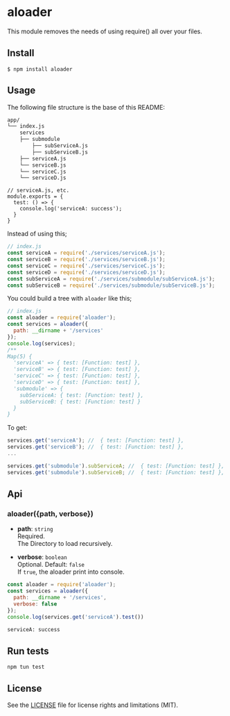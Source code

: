 aloader
=========
This module removes the needs of using require() all over your files.

## Install
```
$ npm install aloader
```

## Usage

The following file structure is the base of this README:

```sh
app/
└── index.js
    services
    ├── submodule
        ├── subServiceA.js
        ├── subServiceB.js
    ├── serviceA.js
    └── serviceB.js
    └── serviceC.js
    └── serviceD.js
```
```
// serviceA.js, etc.
module.exports = {
  test: () => {
    console.log('serviceA: success');
  }
}
```

Instead of using this;

```js
// index.js
const serviceA = require('./services/serviceA.js');
const serviceB = require('./services/serviceB.js');
const serviceC = require('./services/serviceC.js');
const serviceD = require('./services/serviceD.js');
const subServiceA = require('./services/submodule/subServiceA.js');
const subServiceB = require('./services/submodule/subServiceB.js');
```

You could build a tree with `aloader` like this;

```js
// index.js
const aloader = require('aloader');
const services = aloader({
  path: __dirname + '/services'
});
console.log(services);
/**
Map(5) {
  'serviceA' => { test: [Function: test] },
  'serviceB' => { test: [Function: test] },
  'serviceC' => { test: [Function: test] },
  'serviceD' => { test: [Function: test] },
  'submodule' => {
    subServiceA: { test: [Function: test] },
    subServiceB: { test: [Function: test] }
  }
}
```
To get:
```js
services.get('serviceA'); //  { test: [Function: test] },
services.get('serviceB'); //  { test: [Function: test] },
...

services.get('submodule').subServiceA; //  { test: [Function: test] },
services.get('submodule').subServiceB; //  { test: [Function: test] },
```

## Api

### aloader({path, verbose})

- **path**: `string`<br/>
Required. <br/>
The Directory to load recursively.

- **verbose**: `boolean`<br/>
Optional. Default: `false`<br/>
If `true`, the aloader print into console.<br/>

```js
const aloader = require('aloader');
const services = aloader({
  path: __dirname + '/services',
  verbose: false
});
console.log(services.get('serviceA').test())
```

```sh
serviceA: success
```
## Run tests

```
npm tun test
```

## License
See the [LICENSE](LICENSE.md) file for license rights and limitations (MIT).
